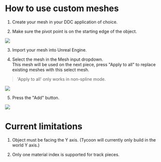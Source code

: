 # How to use custom meshes

1. Create your mesh in your DDC application of choice.

2. Make sure the pivot point is on the starting edge of the object.

![](/img/TycoonPieceMesh.PNG)

3. Import your mesh into Unreal Engine.

4. Select the mesh in the Mesh input dropdown.  
This mesh will be used on the next piece, press "Apply to all" to replace existing meshes with this select mesh. 

> 'Apply to all' only works in non-spline mode.

![](/img/custommeshdropdown.png)

5. Press the "Add" button.

![](/img/CustomMeshExample.png)




# Current limitations 

1. Object must be facing the Y axis. (Tycoon will currently only build in the world Y axis.)

2. Only one material index is supported for track pieces.

